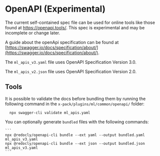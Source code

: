 # OpenAPI (Experimental)

The current self-contained spec file can be used for online tools like those found at https://openapi.tools/. This spec is experimental and may be incomplete or change later.

A guide about the openApi specification can be found at [https://swagger.io/docs/specification/about/](https://swagger.io/docs/specification/about/).

The `ml_apis_v3.yaml` file uses OpenAPI Specification Version 3.0.

The `ml_apis_v2.json` file uses OpenAPI Specification Version 2.0.

 ## Tools

It is possible to validate the docs before bundling them by running the following command in the `x-pack/plugins/ml/common/openapi/` folder:
  ```
    npx swagger-cli validate ml_apis.yaml
  ```

You can optionally generate `bundled` files with the following commands:

    ```
    npx @redocly/openapi-cli bundle --ext yaml --output bundled.yaml ml_apis_v3.yaml
    npx @redocly/openapi-cli bundle --ext json --output bundled.json ml_apis_v3.yaml
    ```

